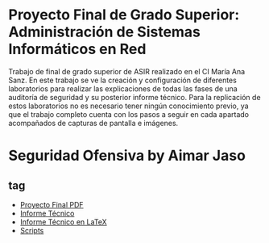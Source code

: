 # Proyecto Final de Grado Superior: Administración de Sistemas Informáticos en Red
Trabajo de final de grado superior de ASIR realizado en el CI María Ana Sanz. En este trabajo se ve la creación y configuración de diferentes laboratorios para realizar las explicaciones de todas las fases de una auditoría de seguridad y su posterior informe técnico. Para la replicación de estos laboratorios no es necesario tener ningún conocimiento previo, ya que el trabajo completo cuenta con los pasos a seguir en cada apartado acompañados de capturas de pantalla e imágenes.
# Seguridad Ofensiva by Aimar Jaso
## tag
+ [Proyecto Final PDF](ProyectoFinal_AimarJaso.pdf)
+ [Informe Técnico](InformeTécnico_AimarJaso.pdf)
+ [Informe Técnico en LaTeX](InformeTécnico_AimarJaso.tex)
+ [Scripts](scripts)

